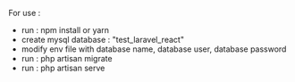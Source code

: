 For use : 

- run : npm install or yarn
- create mysql database : "test_laravel_react"
- modify env file with database name, database user, database password
- run : php artisan migrate
- run : php artisan serve
